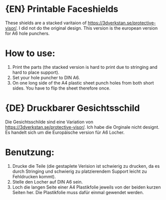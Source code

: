 # {EN} Printable Faceshields

These shields are a stacked varitaion of https://3dverkstan.se/protective-visor/. I did not do the original design. This version is the european version for A6 hole punchers.

# How to use:
1. Print the parts (the stacked version is hard to print due to stringing and hard to place support).
2. Set your hole puncher to DIN A6.
3. On one long side of the A4 plastic sheet punch holes from both short sides. You have to flip the sheet therefore once.


# {DE} Druckbarer Gesichtsschild

Die Gesichtsschilde sind eine Variation von https://3dverkstan.se/protective-visor/. Ich habe die Orginale nicht designt. Es handelt sich um die Europäische version für A6 Locher.

# Benutzung:
1. Drucke die Teile (die gestaplete Verision ist schwierig zu drucken, da es durch Stringing und schwierig zu platzierendem Support leicht zu Fehldrucken kommt).
2. Stelle den Locher auf DIN A6 sein.
3. Loch die langen Seite einer A4 Plastikfolie jeweils von der beiden kurzen Seiten her. Die Plastikfolie muss dafür einmal gewendet werden.
